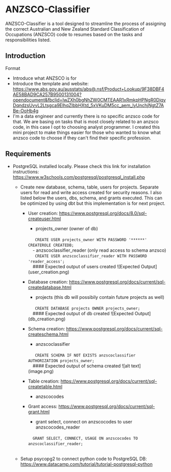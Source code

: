 # ANZSCO-Classifier
ANZSCO-Classifier is a tool designed to streamline the process of assigning the correct Australian and New Zealand Standard Classification of Occupations (ANZSCO) code to resumes based on the tasks and responsibilities listed.

## Introduction
Format
- Introduce what ANZSCO is for
- Introduce the template and website: https://www.abs.gov.au/ausstats/abs@.nsf/Product+Lookup/9F38DBF4AE58BAD9CA257B9500131004?opendocument&fbclid=IwZXh0bgNhZW0CMTEAAR1xRmkpHPNgR0DjqyDqndzsUvvL2Ltsgca9ElhqZIbbHXtd_5xVKuDM5cc_aem_lyUnchjNgtZ7ABe-OoHb4g
- I'm a data engineer and currently there is no specific anzsco code for that. We are basing on tasks that is most closely related to an anzsco code, in this case I opt to choosing analyst programmer. I created this mini project to make things easier for those who wanted to know what anzsco code to choose if they can't find their specific profession.

## Requirements
- PostgreSQL installed locally. Please check this link for installation instructions: https://www.w3schools.com/postgresql/postgresql_install.php

    - Create new database, schema, table, users for projects. Separate users for read and write access created for security reasons. I also listed below the users, dbs, schema, and grants executed. This can be optimized by using dbt but this implementation is for next project.

        - User creation: https://www.postgresql.org/docs/8.0/sql-createuser.html
            - projects_owner (owner of db) 
            <code>
             CREATE USER projects_owner WITH PASSWORD '******' CREATEROLE CREATEDB;
            </code>
            - anzscoclassifier_reader (only read access to schema anzsco)
            <code>
             CREATE USER anzscoclassifier_reader WITH PASSWORD 'reader_access';
            </code>
            #### Expected output of users created
            ![Expected Output](user_creation.png)

        - Database creation: https://www.postgresql.org/docs/current/sql-createdatabase.html
            - projects (this db will possibily contain future projects as well)
            <code>
             CREATE DATABASE projects OWNER projects_owner;
            </code>
            #### Expected output of db created
            ![Expected Output](db_creation.png)

        - Schema creation: https://www.postgresql.org/docs/current/sql-createschema.html
            - anzscoclassifier
            <code>
             CREATE SCHEMA IF NOT EXISTS anzscoclassifier AUTHORIZATION projects_owner;
            </code>
            #### Expected output of schema created
            ![alt text](image.png)

        - Table creation: https://www.postgresql.org/docs/current/sql-createtable.html
            - anzscocodes

        - Grant access: https://www.postgresql.org/docs/current/sql-grant.html
            - grant select, connect on anzscocodes to user anzscocodes_reader
            <code>
            GRANT SELECT, CONNECT, USAGE ON anzscocodes TO anzscoclassifier_reader;
            </code>

    - Setup psycopg2 to connect python code to PostgreSQL DB: https://www.datacamp.com/tutorial/tutorial-postgresql-python
